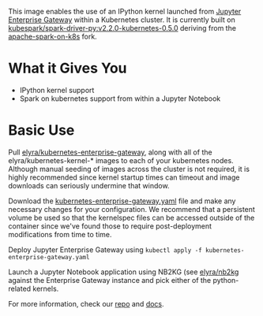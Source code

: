 This image enables the use of an IPython kernel launched from [Jupyter Enterprise Gateway](http://jupyter-enterprise-gateway.readthedocs.io/en/latest/) within a Kubernetes cluster.  It is currently built on [kubespark/spark-driver-py:v2.2.0-kubernetes-0.5.0]() deriving from the [apache-spark-on-k8s](https://github.com/apache-spark-on-k8s/spark) fork.

# What it Gives You
* IPython kernel support 
* Spark on kubernetes support from within a Jupyter Notebook

# Basic Use
Pull [elyra/kubernetes-enterprise-gateway](https://hub.docker.com/r/elyra/kubernetes-enterprise-gateway/), along with all of the elyra/kubernetes-kernel-* images to each of your kubernetes nodes.  Although manual seeding of images across the cluster is not required, it is highly recommended since kernel startup times can timeout and image downloads can seriously undermine that window.

Download the [kubernetes-enterprise-gateway.yaml](https://github.com/jupyter-incubator/enterprise_gateway/blob/master/etc/docker/kubernetes-enterprise-gateway/kubernetes-enterprise-gateway.yaml) file and make any necessary changes for your configuration.  We recommend that a persistent volume be used so that the kernelspec files can be accessed outside of the container since we've found those to require post-deployment modifications from time to time.

Deploy Jupyter Enterprise Gateway using `kubectl apply -f kubernetes-enterprise-gateway.yaml`

Launch a Jupyter Notebook application using NB2KG (see [elyra/nb2kg](https://hub.docker.com/r/elyra/nb2kg/) against the Enterprise Gateway instance and pick either of the python-related kernels.

For more information, check our [repo](https://github.com/jupyter-incubator/enterprise_gateway) and [docs](http://jupyter-enterprise-gateway.readthedocs.io/en/latest/).
